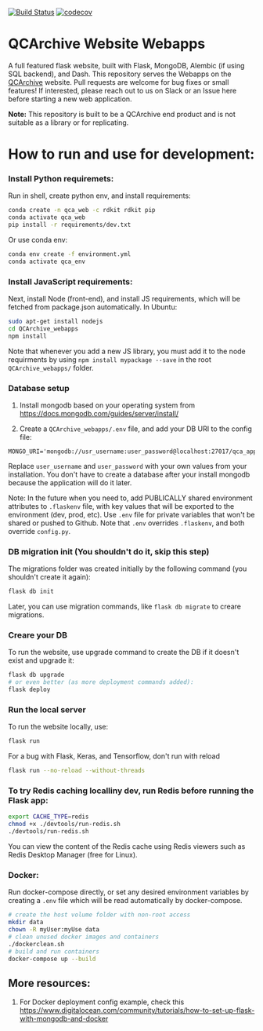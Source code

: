 [![Build Status](https://travis-ci.com/MolSSI/QCArchiveWebapps.svg?token=66tFeohM6UiDzZMw65q9&branch=master)](https://travis-ci.com/MolSSI/QCArchiveWebapps)
[![codecov](https://codecov.io/gh/MolSSI/QCArchiveWebapps/branch/master/graph/badge.svg?token=xPgDkNsfxk)](https://codecov.io/gh/MolSSI/QCArchiveWebapps)

QCArchive Website Webapps
========================

A full featured flask website, built with Flask, MongoDB, Alembic (if using SQL backend), and Dash.
This repository serves the Webapps on the [QCArchive](https://qcarchive.molssi.org) website.
Pull requests are welcome for bug fixes or small features!
If interested, please reach out to us on Slack or an Issue here before starting a new web application.

**Note:** This repository is built to be a QCArchive end product and is not suitable as a library or for replicating.

How to run and use for development:
===================================

### Install Python requiremets:

Run in shell, create python env, and install requirements:

```bash
conda create -n qca_web -c rdkit rdkit pip
conda activate qca_web
pip install -r requirements/dev.txt
```

Or use conda env:

```bash
conda env create -f environment.yml 
conda activate qca_env
```

### Install JavaScript requirements:

Next, install Node (front-end), and install JS requirements, 
which will be fetched from package.json automatically. In Ubuntu:

```bash
sudo apt-get install nodejs
cd QCArchive_webapps
npm install
```

Note that whenever you add a new JS library, you must add it to the node requirments
by using `npm install mypackage --save` in the root `QCArchive_webapps/` folder.

### Database setup

1. Install mongodb based on your operating system from 
https://docs.mongodb.com/guides/server/install/

2. Create a `QCArchive_webapps/.env` file, and add your DB URI to the config file:
```.env
MONGO_URI='mongodb://usr_username:user_password@localhost:27017/qca_apps_db_dev'
```

Replace `user_username` and `user_password` with your own values from your installation. 
You don't have to create a database after your install mongodb because the application will do it later.


Note: In the future when you need to, add PUBLICALLY shared environment attributes to `.flaskenv` file, with key values that will be exported to the environment (dev, prod, etc).
Use `.env` file for private variables that won't be shared or pushed to Github. Note that `.env` overrides `.flaskenv`, and both override `config.py`.


### DB migration init (You shouldn't do it, skip this step)
The migrations folder was created initially by the following command 
(you shouldn't create it again):

```bash
flask db init
```

Later, you can use migration commands, like `flask db migrate` to creare migrations.
 

### Creare your DB

To run the website, use upgrade command to create the DB if it doesn't exist and 
upgrade it:

```bash
flask db upgrade
# or even better (as more deployment commands added):
flask deploy
```

### Run the local server

To run the website locally, use: 

```bash
flask run
```

For a bug with Flask, Keras, and Tensorflow, don't run with reload
```bash
flask run --no-reload --without-threads
```

### To try Redis caching localliny dev, run Redis before running the Flask app:

```bash
export CACHE_TYPE=redis
chmod +x ./devtools/run-redis.sh
./devtools/run-redis.sh
```

You can view the content of the Redis cache using Redis viewers such as 
Redis Desktop Manager (free for Linux).

### Docker:

Run docker-compose directly, or set any desired environment variables by creating 
a `.env` file which will be read automatically by docker-compose.

```bash
# create the host volume folder with non-root access
mkdir data
chown -R myUser:myUse data
# clean unused docker images and containers
./dockerclean.sh
# build and run containers
docker-compose up --build 
```

## More resources:

1. For Docker deployment config example, check this
https://www.digitalocean.com/community/tutorials/how-to-set-up-flask-with-mongodb-and-docker
